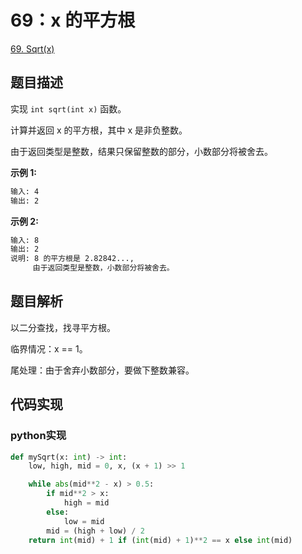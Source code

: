 # 69：x 的平方根

[69. Sqrt(x)](https://leetcode.com/problems/sqrtx/)

## 题目描述

实现 `int sqrt(int x)` 函数。

计算并返回 x 的平方根，其中 x 是非负整数。

由于返回类型是整数，结果只保留整数的部分，小数部分将被舍去。

**示例 1:**

```sh
输入: 4
输出: 2
```

**示例 2:**

```sh
输入: 8
输出: 2
说明: 8 的平方根是 2.82842...,
     由于返回类型是整数，小数部分将被舍去。
```

## 题目解析

以二分查找，找寻平方根。

临界情况：x == 1。

尾处理：由于舍弃小数部分，要做下整数兼容。

## 代码实现

### python实现

```py
def mySqrt(x: int) -> int:
    low, high, mid = 0, x, (x + 1) >> 1

    while abs(mid**2 - x) > 0.5:
        if mid**2 > x:
            high = mid
        else:
            low = mid
        mid = (high + low) / 2
    return int(mid) + 1 if (int(mid) + 1)**2 == x else int(mid)
```
